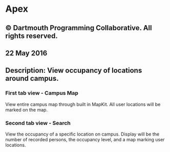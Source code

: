 # Apex
## © Dartmouth Programming Collaborative. All rights reserved.
## 22 May 2016
## Description: View occupancy of locations around campus.

### First tab view - Campus Map

View entire campus map through built in MapKit. All user locations will be marked on the map.

### Second tab view - Search

View the occupancy of a specific location on campus. Display will be the number of recorded persons, the occupancy level, and a map marking user locations.
